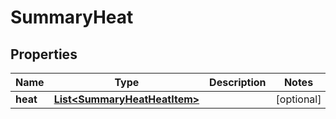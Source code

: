 
# SummaryHeat

## Properties
Name | Type | Description | Notes
------------ | ------------- | ------------- | -------------
**heat** | [**List&lt;SummaryHeatHeatItem&gt;**](SummaryHeatHeatItem.md) |  |  [optional]



